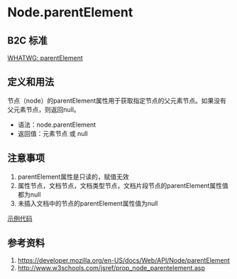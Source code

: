 # Node.parentElement

## B2C 标准
[WHATWG: parentElement](https://dom.spec.whatwg.org/#parent-element)

## 定义和用法
节点（node）的parentElement属性用于获取指定节点的父元素节点。如果没有父元素节点，则返回null。

- 语法：node.parentElement
- 返回值：元素节点 或 null

## 注意事项
1. parentElement属性是只读的，赋值无效
2. 属性节点，文档节点，文档类型节点，文档片段节点的parentElement属性值都为null
3. 未插入文档中的节点的parentElement属性值为null

[示例代码](./parentElement.html)

## 参考资料
1. https://developer.mozilla.org/en-US/docs/Web/API/Node/parentElement
2. http://www.w3schools.com/jsref/prop_node_parentelement.asp